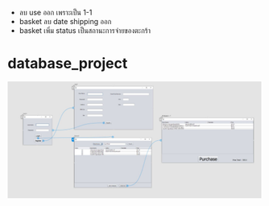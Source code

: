- ลบ use ออก เพราะเป็น 1-1
- basket ลบ date shipping ออก
- basket เพิ่ม status เป็นสถานะการจ่ายของตะกร้า

# database_project

![Prototype](prototype.JPG)